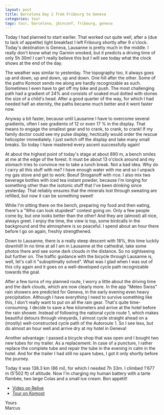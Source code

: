 ```yaml
---
layout: post
title: Barcelona Day 2 from Fribourg to Geneva
categories: tour
tags: tour, barcelona, jbcnconf, fribourg, geneva
---
```


Today I had planned to start earlier. That worked out quite well, after a (due to lack of appetite) light breakfast I left Fribourg shortly after 9 o'clock. Today's destination is Geneva, Lausanne is pretty much in the middle. I really don't know what my Garmin smoked, but it predicts a driving time of only 5h 30m! I can't really believe this but I will see today what the clock shows at the end of the day.

The weather was similar to yesterday. The topography too, it always goes up and down, up and down, up and down. One hill after the other. Some of the paths Komoot sends me along are hardly recognizable as such. Sometimes I even have to get off my bike and push. The most challenging path had a gradient of 24% and consists of soaked mud dotted with stones the size of a child's head. After a good quarter of the way, for which I had needed half an eternity, the paths became much better and it went faster now.

Anyway a bit faster, because until Lausanne I have to overcome several gradients, often I see gradients of 12 or even 17 % in the display. That means to engage the smallest gear and to crank, to crank, to crank! If my family doctor could see my pulse display, hectically would order the rescue helicopter immediately. I just switch off the display and take many small breaks. So today I have mastered every ascent successfully again!

At about the highest point of today's stage at about 890 m, a bench smiles at me at the edge of the forest. It must be about 13 o'clock around and my stomach tries to convince me to take a lunch break. Not a bad idea. Why do I carry all this stuff with me? I have enough water with me and so I unpack my gas stove and get to work: Boeuf Stroganoff with rice. I also mix two beverage bottles with iced tea instant powder, because I'm longing for something other than the isotonic stuff that I've been drinking since yesterday. That reliably ensures that the minerals lost through sweating are refilled, but now it can be something sweet!

While I'm sitting there on the bench, preparing my food and then eating, there's a "Who can look stupidest" contest going on. Only a few people come by, but one looks better than the other! And they are (almost) all nice, always greet. I enjoy the time, the view is top, some birdcalls in the background and the atmosphere is so peaceful. I spend about an hour there before I go on again, freshly strengthened.

Down to Lausanne, there is a really steep descent with 18%, this time luckily downhill! In no time at all I am in Lausanne at the cathedral, take some photos there and see some dark clouds in the distance. So no sightseeing but further on. The traffic guidance with the bicycle through Lausanne is, well, let's call it "suboptimally solved". What was I glad when I was out of this city again and it goes on a well-developed cycle path recognizable towards the goal.

After a few turns of my planned route, I worry a little about the driving time and the dark clouds, which are now clearly more. In the app "Meteo Swiss" rain showers are predicted for Geneva, in the early evening even heavy precipitation. Although I have everything I need to survive something like this, I don't really want to put on all the rain gear. That's quite time-consuming. I decide to save a few kilometers and arrive at the hotel before the rain shower. Instead of following the national cycle route 1, which makes beautiful detours through vineyards, I almost cycle straight ahead on a (mostly) well-constructed cycle path of the Autoroute 1. So I see less, but do almost an hour well and arrive dry at my hotel in Geneva!

Another advantage: I passed a bicycle shop that was open and I bought two new tubes for my trailer. As a replacement. In case of a puncture, I rather replace the complete tube and repair the tube in the evening in calm in the hotel. And for the trailer I had still no spare tubes, I got it only shortly before the journey.

Today it was 138.3 km (86 mi), for which I needed 7h 33m. I climbed 1'677 m (5'502 ft) of altitude. Now I'm charging my human battery with a tarte flambée, two large Colas and a small ice cream. Bon appétit!

- [Video on Relive](https://www.relive.cc/view/g34639081546)
- [Tour on Komoot](https://www.komoot.com/tour/67490820/zoom)

Yours  
Marcus

<!-- - [Continue reading with day 3](/Barcelona-2019-Day-3) -->
<!-- - [Watch a German video documentation](/Barcelona-2019-Day-2-Video) -->
